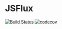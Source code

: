 # JSFlux

[![Build Status](https://travis-ci.org/nokotech/JSFlux.svg?branch=master)](https://travis-ci.org/nokotech/JSFlux)
[![codecov](https://codecov.io/gh/nokotech/JSFlux/branch/master/graph/badge.svg)](https://codecov.io/gh/nokotech/JSFlux)
